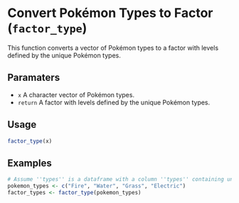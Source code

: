 # Convert Pokémon Types to Factor (`factor_type`)

This function converts a vector of Pokémon types to a factor with levels defined by the unique Pokémon types.

## Paramaters
 - `x` A character vector of Pokémon types.
 - `return` A factor with levels defined by the unique Pokémon types.

## Usage
```r
factor_type(x)
```

## Examples
```r
# Assume ''types'' is a dataframe with a column ''types'' containing unique Pokémon types
pokemon_types <- c("Fire", "Water", "Grass", "Electric")
factor_types <- factor_type(pokemon_types)

```
